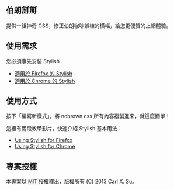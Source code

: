 ## 伯朗掰掰

提供一組神奇 CSS，修正伯朗咖啡誤植的橫幅，給您更優質的上網體驗。

## 使用需求

您必須事先安裝 Stylish：

* [適用於 Firefox 的 Stylish][stylish_fx]
* [適用於 Chrome 的 Stylish][stylish_cr]

## 使用方式

按下「編寫新樣式」，將 nobrown.css 所有內容複製進來，就這麼簡單！

這裡有兩段教學影片，快速介紹 Stylish 基本用法：

* [Using Stylish for Firefox][use_stylish_fx]
* [Using Stylish for Chrome][use_stylish_cr]

## 專案授權

本專案以 [MIT 授權](LICENSE)釋出，版權所有 (C) 2013 Carl X. Su。

[stylish_fx]: https://addons.mozilla.org/zh-tw/firefox/addon/stylish/
[stylish_cr]: https://chrome.google.com/webstore/detail/stylish/fjnbnpbmkenffdnngjfgmeleoegfcffe
[use_stylish_fx]: http://userstyles.org/help/stylish_firefox
[use_stylish_cr]: http://userstyles.org/help/stylish_chrome